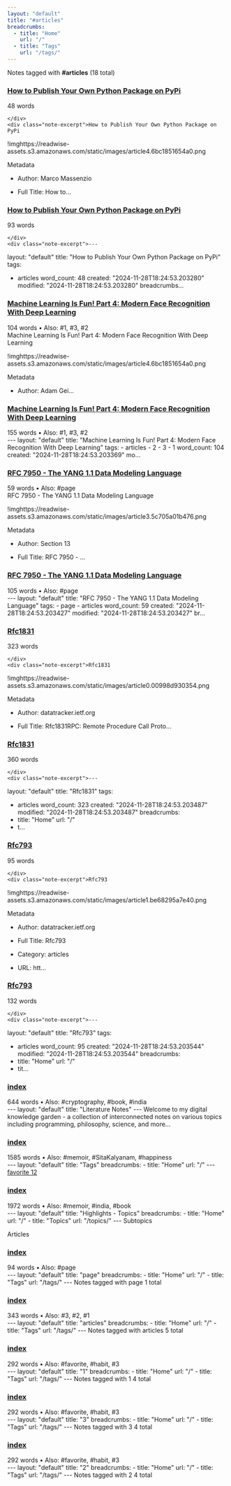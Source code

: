 ```yaml
---
layout: "default"
title: "#articles"
breadcrumbs:
  - title: "Home"
    url: "/"
  - title: "Tags"
    url: "/tags/"
---
```

Notes tagged with **#articles** (18 total)

<div class="note-grid">

<div class="note-card">
    <h3><a href="highlights/articles/how-to-publish-your-own-python-package-on-pypi/">How to Publish Your Own Python Package on PyPi</a></h3>
    <div class="note-meta">
        48 words
        
    </div>
    <div class="note-excerpt">How to Publish Your Own Python Package on PyPi

!imghttps://readwise-assets.s3.amazonaws.com/static/images/article4.6bc1851654a0.png

 Metadata

- Author: Marco Massenzio

- Full Title: How to...</div>
</div>

<div class="note-card">
    <h3><a href="docs/highlights/articles/how-to-publish-your-own-python-package-on-pypi/index/">How to Publish Your Own Python Package on PyPi</a></h3>
    <div class="note-meta">
        93 words
        
    </div>
    <div class="note-excerpt">---
layout: "default"
title: "How to Publish Your Own Python Package on PyPi"
tags:
  - articles
word_count: 48
created: "2024-11-28T18:24:53.203280"
modified: "2024-11-28T18:24:53.203280"
breadcrumbs...</div>
</div>

<div class="note-card">
    <h3><a href="highlights/articles/machine-learning-is-fun-part-4-modern-face-recognition-with-deep-learning/">Machine Learning Is Fun! Part 4: Modern Face Recognition With Deep Learning</a></h3>
    <div class="note-meta">
        104 words
        • Also: #1, #3, #2
    </div>
    <div class="note-excerpt">Machine Learning Is Fun! Part 4: Modern Face Recognition With Deep Learning

!imghttps://readwise-assets.s3.amazonaws.com/static/images/article4.6bc1851654a0.png

 Metadata

- Author: Adam Gei...</div>
</div>

<div class="note-card">
    <h3><a href="docs/highlights/articles/machine-learning-is-fun-part-4-modern-face-recognition-with-deep-learning/index/">Machine Learning Is Fun! Part 4: Modern Face Recognition With Deep Learning</a></h3>
    <div class="note-meta">
        155 words
        • Also: #1, #3, #2
    </div>
    <div class="note-excerpt">---
layout: "default"
title: "Machine Learning Is Fun! Part 4: Modern Face Recognition With Deep Learning"
tags:
  - articles
  - 2
  - 3
  - 1
word_count: 104
created: "2024-11-28T18:24:53.203369"
mo...</div>
</div>

<div class="note-card">
    <h3><a href="highlights/articles/rfc-7950---the-yang-11-data-modeling-language/">RFC 7950 - The YANG 1.1 Data Modeling Language</a></h3>
    <div class="note-meta">
        59 words
        • Also: #page
    </div>
    <div class="note-excerpt">RFC 7950 - The YANG 1.1 Data Modeling Language

!imghttps://readwise-assets.s3.amazonaws.com/static/images/article3.5c705a01b476.png

 Metadata

- Author: Section 13

- Full Title: RFC 7950 - ...</div>
</div>

<div class="note-card">
    <h3><a href="docs/highlights/articles/rfc-7950---the-yang-11-data-modeling-language/index/">RFC 7950 - The YANG 1.1 Data Modeling Language</a></h3>
    <div class="note-meta">
        105 words
        • Also: #page
    </div>
    <div class="note-excerpt">---
layout: "default"
title: "RFC 7950 - The YANG 1.1 Data Modeling Language"
tags:
  - page
  - articles
word_count: 59
created: "2024-11-28T18:24:53.203427"
modified: "2024-11-28T18:24:53.203427"
br...</div>
</div>

<div class="note-card">
    <h3><a href="highlights/articles/rfc1831/">Rfc1831</a></h3>
    <div class="note-meta">
        323 words
        
    </div>
    <div class="note-excerpt">Rfc1831

!imghttps://readwise-assets.s3.amazonaws.com/static/images/article0.00998d930354.png

 Metadata

- Author: datatracker.ietf.org

- Full Title: Rfc1831RPC: Remote Procedure Call Proto...</div>
</div>

<div class="note-card">
    <h3><a href="docs/highlights/articles/rfc1831/index/">Rfc1831</a></h3>
    <div class="note-meta">
        360 words
        
    </div>
    <div class="note-excerpt">---
layout: "default"
title: "Rfc1831"
tags:
  - articles
word_count: 323
created: "2024-11-28T18:24:53.203487"
modified: "2024-11-28T18:24:53.203487"
breadcrumbs:
  - title: "Home"
    url: "/"
  - t...</div>
</div>

<div class="note-card">
    <h3><a href="highlights/articles/rfc793/">Rfc793</a></h3>
    <div class="note-meta">
        95 words
        
    </div>
    <div class="note-excerpt">Rfc793

!imghttps://readwise-assets.s3.amazonaws.com/static/images/article1.be68295a7e40.png

 Metadata

- Author: datatracker.ietf.org

- Full Title: Rfc793

- Category: articles

- URL: htt...</div>
</div>

<div class="note-card">
    <h3><a href="docs/highlights/articles/rfc793/index/">Rfc793</a></h3>
    <div class="note-meta">
        132 words
        
    </div>
    <div class="note-excerpt">---
layout: "default"
title: "Rfc793"
tags:
  - articles
word_count: 95
created: "2024-11-28T18:24:53.203544"
modified: "2024-11-28T18:24:53.203544"
breadcrumbs:
  - title: "Home"
    url: "/"
  - tit...</div>
</div>

<div class="note-card">
    <h3><a href="docs/index/">index</a></h3>
    <div class="note-meta">
        644 words
        • Also: #cryptography, #book, #india
    </div>
    <div class="note-excerpt">---
layout: "default"
title: "Literature Notes"
---
Welcome to my digital knowledge garden - a collection of interconnected notes on various topics including programming, philosophy, science, and more...</div>
</div>

<div class="note-card">
    <h3><a href="docs/tags/index/">index</a></h3>
    <div class="note-meta">
        1585 words
        • Also: #memoir, #SitaKalyanam, #happiness
    </div>
    <div class="note-excerpt">---
layout: "default"
title: "Tags"
breadcrumbs:
  - title: "Home"
    url: "/"
---
<div class="tag-cloud">
<a href="favorite/" class="tag" style="--tag-weight: 1.0">favorite 12</a>
<a href="progra...</div>
</div>

<div class="note-card">
    <h3><a href="docs/topics/highlights/index/">index</a></h3>
    <div class="note-meta">
        1972 words
        • Also: #memoir, #india, #book
    </div>
    <div class="note-excerpt">---
layout: "default"
title: "Highlights - Topics"
breadcrumbs:
  - title: "Home"
    url: "/"
  - title: "Topics"
    url: "/topics/"
---
 Subtopics

 Articles

<div class="note-grid">

<div cla...</div>
</div>

<div class="note-card">
    <h3><a href="docs/tags/page/index/">index</a></h3>
    <div class="note-meta">
        94 words
        • Also: #page
    </div>
    <div class="note-excerpt">---
layout: "default"
title: "page"
breadcrumbs:
  - title: "Home"
    url: "/"
  - title: "Tags"
    url: "/tags/"
---
Notes tagged with page 1 total

<div class="note-grid">

<div class="not...</div>
</div>

<div class="note-card">
    <h3><a href="docs/tags/articles/index/">index</a></h3>
    <div class="note-meta">
        343 words
        • Also: #3, #2, #1
    </div>
    <div class="note-excerpt">---
layout: "default"
title: "articles"
breadcrumbs:
  - title: "Home"
    url: "/"
  - title: "Tags"
    url: "/tags/"
---
Notes tagged with articles 5 total

<div class="note-grid">

<div cl...</div>
</div>

<div class="note-card">
    <h3><a href="docs/tags/1/index/">index</a></h3>
    <div class="note-meta">
        292 words
        • Also: #favorite, #habit, #3
    </div>
    <div class="note-excerpt">---
layout: "default"
title: "1"
breadcrumbs:
  - title: "Home"
    url: "/"
  - title: "Tags"
    url: "/tags/"
---
Notes tagged with 1 4 total

<div class="note-grid">

<div class="note-card...</div>
</div>

<div class="note-card">
    <h3><a href="docs/tags/3/index/">index</a></h3>
    <div class="note-meta">
        292 words
        • Also: #favorite, #habit, #3
    </div>
    <div class="note-excerpt">---
layout: "default"
title: "3"
breadcrumbs:
  - title: "Home"
    url: "/"
  - title: "Tags"
    url: "/tags/"
---
Notes tagged with 3 4 total

<div class="note-grid">

<div class="note-card...</div>
</div>

<div class="note-card">
    <h3><a href="docs/tags/2/index/">index</a></h3>
    <div class="note-meta">
        292 words
        • Also: #favorite, #habit, #3
    </div>
    <div class="note-excerpt">---
layout: "default"
title: "2"
breadcrumbs:
  - title: "Home"
    url: "/"
  - title: "Tags"
    url: "/tags/"
---
Notes tagged with 2 4 total

<div class="note-grid">

<div class="note-card...</div>
</div>
</div>